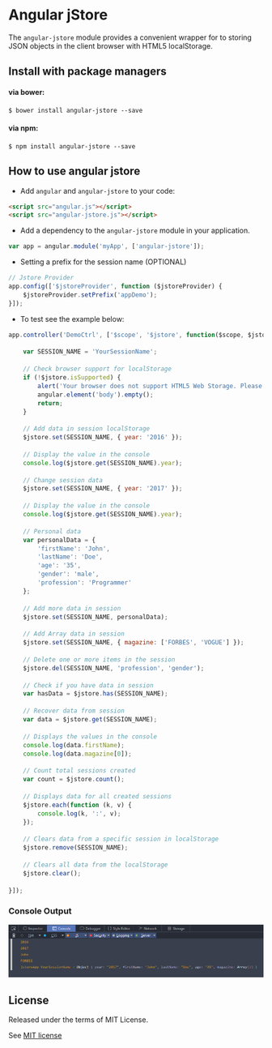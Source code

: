 # Angular jStore

The `angular-jstore` module provides a convenient wrapper for to storing JSON objects in the client browser with HTML5 localStorage. 


## Install with package managers

#### via bower:
```
$ bower install angular-jstore --save
```
#### via npm:
```
$ npm install angular-jstore --save
```


## How to use angular jstore

* Add `angular` and `angular-jstore` to your code:

```html
<script src="angular.js"></script>
<script src="angular-jstore.js"></script>
```

* Add a dependency to the `angular-jstore` module in your application.

```js
var app = angular.module('myApp', ['angular-jstore']);
```

* Setting a prefix for the session name (OPTIONAL)

```js
// Jstore Provider
app.config(['$jstoreProvider', function ($jstoreProvider) {
    $jstoreProvider.setPrefix('appDemo');
}]);
```

* To test see the example below:

```js
app.controller('DemoCtrl', ['$scope', '$jstore', function($scope, $jstore) {

    var SESSION_NAME = 'YourSessionName';

    // Check browser support for localStorage
    if (!$jstore.isSupported) {
        alert('Your browser does not support HTML5 Web Storage. Please upgrade to a modern browser.');
        angular.element('body').empty();
        return;
    }

    // Add data in session localStorage
    $jstore.set(SESSION_NAME, { year: '2016' });

    // Display the value in the console
    console.log($jstore.get(SESSION_NAME).year);

    // Change session data
    $jstore.set(SESSION_NAME, { year: '2017' });

    // Display the value in the console
    console.log($jstore.get(SESSION_NAME).year);

    // Personal data
    var personalData = {
        'firstName': 'John',
        'lastName': 'Doe',
        'age': '35',
        'gender': 'male',
        'profession': 'Programmer'
    };

    // Add more data in session
    $jstore.set(SESSION_NAME, personalData);

    // Add Array data in session
    $jstore.set(SESSION_NAME, { magazine: ['FORBES', 'VOGUE'] });

    // Delete one or more items in the session
    $jstore.del(SESSION_NAME, 'profession', 'gender');

    // Check if you have data in session
    var hasData = $jstore.has(SESSION_NAME);

    // Recover data from session
    var data = $jstore.get(SESSION_NAME);

    // Displays the values in the console
    console.log(data.firstName);
    console.log(data.magazine[0]);

    // Count total sessions created
    var count = $jstore.count();

    // Displays data for all created sessions
    $jstore.each(function (k, v) {
        console.log(k, ':', v);
    });

    // Clears data from a specific session in localStorage
    $jstore.remove(SESSION_NAME);

    // Clears all data from the localStorage
    $jstore.clear();

}]);
```


### Console Output

![Console](other/console.png)


## License

Released under the terms of MIT License.

See [MIT license](http://opensource.org/licenses/MIT "MIT License")